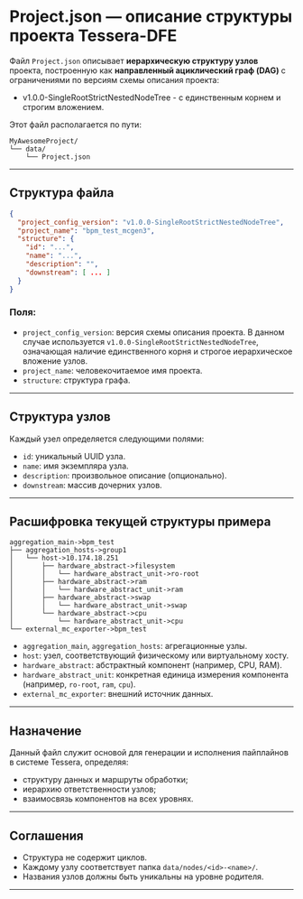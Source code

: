 # Project.json — описание структуры проекта Tessera-DFE

Файл `Project.json` описывает **иерархическую структуру узлов** проекта, построенную как **направленный ациклический граф (DAG)** с ограничениями по версиям схемы описания проекта:
- v1.0.0-SingleRootStrictNestedNodeTree - с единственным корнем и строгим вложением.

Этот файл располагается по пути:

```
MyAwesomeProject/
└── data/
    └── Project.json
```

---

## Структура файла

```json
{
  "project_config_version": "v1.0.0-SingleRootStrictNestedNodeTree",
  "project_name": "bpm_test_mcgen3",
  "structure": {
    "id": "...",
    "name": "...",
    "description": "",
    "downstream": [ ... ]
  }
}
```

### Поля:

- `project_config_version`: версия схемы описания проекта. В данном случае используется `v1.0.0-SingleRootStrictNestedNodeTree`, означающая наличие единственного корня и строгое иерархическое вложение узлов.
- `project_name`: человекочитаемое имя проекта.
- `structure`: структура графа.

---

## Структура узлов

Каждый узел определяется следующими полями:

- `id`: уникальный UUID узла.
- `name`: имя экземпляра узла.
- `description`: произвольное описание (опционально).
- `downstream`: массив дочерних узлов.

---

## Расшифровка текущей структуры примера

```
aggregation_main->bpm_test
├── aggregation_hosts->group1
│   └── host->10.174.18.251
│       ├── hardware_abstract->filesystem
│       │   └── hardware_abstract_unit->ro-root
│       ├── hardware_abstract->ram
│       │   └── hardware_abstract_unit->ram
│       ├── hardware_abstract->swap
│       │   └── hardware_abstract_unit->swap
│       └── hardware_abstract->cpu
│           └── hardware_abstract_unit->cpu
└── external_mc_exporter->bpm_test
```

- `aggregation_main`, `aggregation_hosts`: агрегационные узлы.
- `host`: узел, соответствующий физическому или виртуальному хосту.
- `hardware_abstract`: абстрактный компонент (например, CPU, RAM).
- `hardware_abstract_unit`: конкретная единица измерения компонента (например, `ro-root`, `ram`, `cpu`).
- `external_mc_exporter`: внешний источник данных.

---

## Назначение

Данный файл служит основой для генерации и исполнения пайплайнов в системе Tessera, определяя:

- структуру данных и маршруты обработки;
- иерархию ответственности узлов;
- взаимосвязь компонентов на всех уровнях.

---

## Соглашения

- Структура не содержит циклов.
- Каждому узлу соответствует папка `data/nodes/<id>-<name>/`.
- Названия узлов должны быть уникальны на уровне родителя.

---